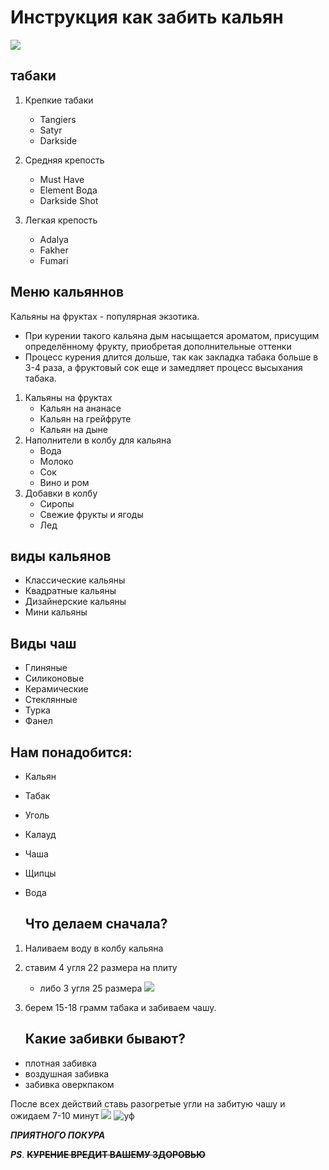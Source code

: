 # **Инструкция как забить кальян**
![](alpha.jpg)

## табаки
 
 1. Крепкие табаки 

    * Tangiers
    * Satyr
    * Darkside
 2. Средняя крепость
    * Must Have
    * Element Вода
    * Darkside Shot
 3. Легкая крепость
    * Adalya
    * Fakher
    * Fumari
## Меню кальяннов
 Кальяны на фруктах - популярная экзотика.
 * При курении такого кальяна дым насыщается ароматом, присущим определённому фрукту, приобретая дополнительные оттенки
 * Процесс курения длится дольше, так как закладка табака больше в 3-4 раза, а фруктовый сок еще и замедляет процесс высыхания табака.

1. Кальяны на фруктах
    * Кальян на ананасе
    * Кальян на грейфруте
    * Кальян на дыне
2. Наполнители в колбу для кальяна
    * Вода
    * Молоко
    * Сок
    * Вино и ром
3. Добавки в колбу
    * Сиропы
    * Свежие фрукты и ягоды
    * Лед

## виды кальянов

* Классические кальяны
* Квадратные кальяны
* Дизайнерские кальяны
* Мини кальяны



## Виды чаш

* Глиняные
* Силиконовые
* Керамические
* Стеклянные
* Турка
* Фанел

## **Нам понадобится:**

* Кальян 
* Табак
* Уголь
* Калауд
* Чаша
* Щипцы
* Вода

    ## **Что делаем сначала?**
1. Наливаем воду в колбу кальяна
2. ставим 4 угля 22 размера на плиту
    * либо 3 угля 25 размера
    ![](ugli.jpg)
3. берем 15-18 грамм табака и забиваем чашу.

    ## **Какие забивки бывают?**

* плотная забивка
* воздушная забивка
* забивка оверкпаком

После всех действий ставь разогретые угли на забитую чашу и ожидаем 7-10 минут
![](kallaud.jpg)
![уф](oblako.jpg)

***ПРИЯТНОГО ПОКУРА***

***PS***. **~~КУРЕНИЕ ВРЕДИТ ВАШЕМУ ЗДОРОВЬЮ~~**
